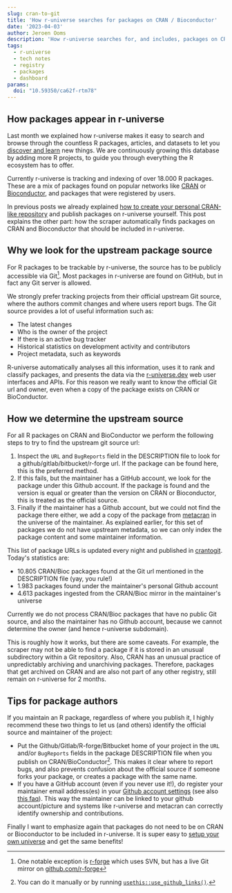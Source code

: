 ```yaml
---
slug: cran-to-git
title: 'How r-universe searches for packages on CRAN / Bioconductor'
date: '2023-04-03'
author: Jeroen Ooms
description: 'How r-universe searches for, and includes, packages on CRAN / Bioconductor that are available on GitHub or GitLab or R-forge.'
tags:
  - r-universe
  - tech notes
  - registry
  - packages
  - dashboard
params:
  doi: "10.59350/ca62f-rtm78"
---
```



## How packages appear in r-universe

Last month we explained how r-universe makes it easy to search and browse through the countless R packages, articles, and datasets to let you [discover and learn](/blog/2023/02/27/runiverse-discovering/) new things. We are continuously growing this database by adding more R projects, to guide you through everything the R ecosystem has to offer.

Currently r-universe is tracking and indexing of over 18.000 R packages. These are a mix of packages found on popular networks like [CRAN](https://cran.r-project.org/) or [Bioconductor](https://www.bioconductor.org/), and packages that were registered by users.

In previous posts we already explained [how to create your personal CRAN-like repository](/blog/2021/06/22/setup-runiverse/) and publish packages on r-universe yourself. This post explains the other part: how the scraper automatically finds packages on CRAN and Bioconductor that should be included in r-universe.

## Why we look for the upstream package source

For R packages to be trackable by r-universe, the source has to be publicly accessible via Git[^1]. Most packages in r-universe are found on GitHub, but in fact any Git server is allowed.

We strongly prefer tracking projects from their official upstream Git source, where the authors commit changes and where users report bugs. The Git source provides a lot of useful information such as:

 - The latest changes
 - Who is the owner of the project
 - If there is an active bug tracker
 - Historical statistics on development activity and contributors
 - Project metadata, such as keywords

R-universe automatically analyses all this information, uses it to rank and classify packages, and presents the data via the [r-universe.dev](https://r-universe.dev) web user interfaces and APIs. For this reason we really want to know the official Git url and owner, even when a copy of the package exists on CRAN or BioConductor.

## How we determine the upstream source

For all R packages on CRAN and BioConductor we perform the following steps to try to find the upstream git source url:

 1. Inspect the `URL` and `BugReports` field in the DESCRIPTION file to look for a github/gitlab/bitbucket/r-forge url. If the package can be found here, this is the preferred method.
 2. If this fails, but the maintainer has a GitHub account, we look for the package under this Github account. If the package is found and the version is equal or greater than the version on CRAN or Bioconductor, this is treated as the official source.
 3. Finally if the maintainer has a Github account, but we could not find the package there either, we add a copy of the package from [metacran](https://github.com/cran) in the universe of the maintainer. As explained earlier, for this set of packages we do not have upstream metadata, so we can only index the package content and some maintainer information.

This list of package URLs is updated every night and published in [crantogit](https://github.com/r-universe-org/cran-to-git/blob/master/crantogit.csv). Today's statistics are:

 - 10.805 CRAN/Bioc packages found at the Git url mentioned in the DESCRIPTION file (yay, you rule!)
 - 1.983 packages found under the maintainer's personal Github account
 - 4.613 packages ingested from the CRAN/Bioc mirror in the maintainer's universe

Currently we do not process CRAN/Bioc packages that have no public Git source, and also the maintainer has no Github account, because we cannot determine the owner (and hence r-universe subdomain).

This is roughly how it works, but there are some caveats. For example, the scraper may not be able to find a package if it is stored in an unusual subdirectory within a Git repository. Also, CRAN has an unusual practice of unpredictably archiving and unarchiving packages. Therefore, packages that get archived on CRAN and are also not part of any other registry, still remain on r-universe for 2 months.


## Tips for package authors

If you maintain an R package, regardless of where you publish it, I highly recommend these two things to let us (and others) identify the official source and maintainer of the project:

 - Put the Github/Gitlab/R-forge/Bitbucket home of your project in the `URL` and/or `BugReports` fields in the package DESCRIPTION file when you publish on CRAN/BioConductor[^2]. This makes it clear where to report bugs, and also prevents confusion about the official source if someone forks your package, or creates a package with the same name.
 - If you have a GitHub account (even if you never use it!), do register your maintainer email address(es) in your [Github account settings](https://github.com/settings/emails) (see also [this faq](https://github.com/r-universe-org/help#how-to-link-a-maintainer-email-addresses-to-a-username-on-r-universe)). This way the maintainer can be linked to your github account/picture and systems like r-universe and metacran can correctly identify ownership and contributions.

Finally I want to emphasize again that packages do not need to be on CRAN or Bioconductor to be included in r-universe. It is super easy to [setup your own universe](/blog/2021/06/22/setup-runiverse/) and get the same benefits!


[^1]: One notable exception is [r-forge](https://r-forge.r-project.org/) which uses SVN, but has a live Git mirror on [github.com/r-forge](https://github.com/r-forge)
[^2]: You can do it manually or by running [`usethis::use_github_links()`](https://usethis.r-lib.org/reference/use_github_links.html).
